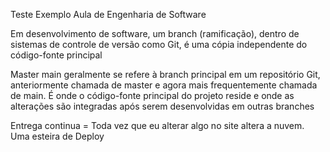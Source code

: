 Teste Exemplo Aula de Engenharia de Software 

Em desenvolvimento de software, um branch (ramificação), dentro de sistemas de controle de versão como Git, é uma cópia independente do código-fonte principal

Master main geralmente se refere à branch principal em um repositório Git, anteriormente chamada de master e agora mais frequentemente chamada de main. É onde o código-fonte principal do projeto reside e onde as alterações são integradas após serem desenvolvidas em outras branches

Entrega continua  = Toda vez que eu alterar algo no site altera a nuvem. Uma esteira de Deploy
